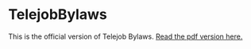 # TelejobBylaws
This is the official version of Telejob Bylaws.
<a href="https://latexonline.cc/compile?git=https%3A%2F%2Fgithub.com%2FETH-Telejob%2FTelejobBylaws&target=TelejobBylaws.tex&command=pdflatex&trackId=1538667131644">Read the pdf version here.</a>
